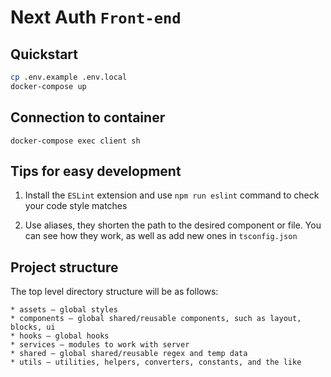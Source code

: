 # Next Auth `Front-end`

## Quickstart

```sh
cp .env.example .env.local
docker-compose up
```

## Connection to container

```
docker-compose exec client sh
```

## Tips for easy development

1. Install the `ESLint` extension and use `npm run eslint` command to check your code style matches

2. Use aliases, they shorten the path to the desired component or file. You can see how they work, as well as add new ones in `tsconfig.json`

## Project structure

The top level directory structure will be as follows:

```
* assets — global styles
* components — global shared/reusable components, such as layout, blocks, ui
* hooks — global hooks
* services — modules to work with server
* shared — global shared/reusable regex and temp data
* utils — utilities, helpers, converters, constants, and the like
```
